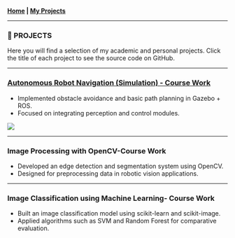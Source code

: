 **[Home](index.md) | [My Projects](projects.md)**

---

### 🚀 PROJECTS

Here you will find a selection of my academic and personal projects. Click the title of each project to see the source code on GitHub.

---

### [Autonomous Robot Navigation (Simulation) - Course Work](https://github.com/jordialt/IR2134)
* Implemented obstacle avoidance and basic path planning in Gazebo + ROS.
* Focused on integrating perception and control modules.

![](https://raw.githubusercontent.com/jordialt/IR2134/main/exam_ws/src/rmf_rectorate/Patrol_1.png)

---

### Image Processing with OpenCV-Course Work
* Developed an edge detection and segmentation system using OpenCV.
* Designed for preprocessing data in robotic vision applications.



---

### Image Classification using Machine Learning- Course Work
* Built an image classification model using scikit-learn and scikit-image.
* Applied algorithms such as SVM and Random Forest for comparative evaluation.

